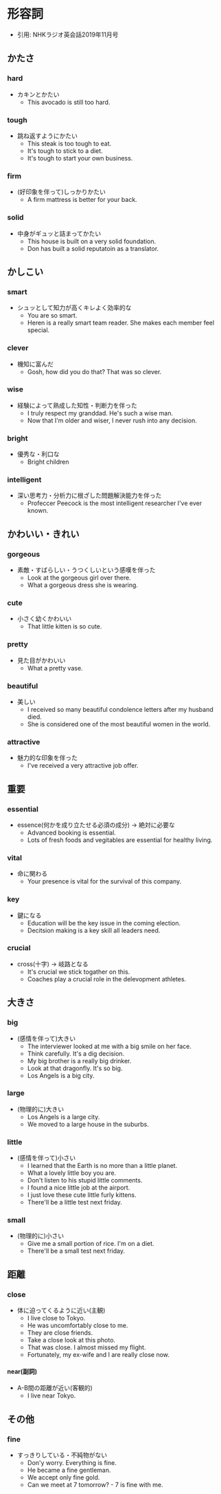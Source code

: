 # 形容詞
- 引用: NHKラジオ英会話2019年11月号

## かたさ
### hard
- カキンとかたい
  - This avocado is still too hard.

### tough
- 跳ね返すようにかたい
  - This steak is too tough to eat.
  - It's tough to stick to a diet.
  - It's tough to start your own business.

### firm
- (好印象を伴って)しっかりかたい
  - A firm mattress is better for your back.

### solid
- 中身がギュッと詰まってかたい
  - This house is built on a very solid foundation.
  - Don has built a solid reputatoin as a translator.

## かしこい
### smart
- シュッとして知力が高くキレよく効率的な
  - You are so smart.
  - Heren is a really smart team reader. She makes each member feel special.

### clever
- 機知に富んだ
  - Gosh, how did you do that? That was so clever.

### wise
- 経験によって熟成した知性・判断力を伴った
  - I truly respect my granddad. He's such a wise man.
  - Now that I'm older and wiser, I never rush into any decision.

### bright
- 優秀な・利口な
  - Bright children

### intelligent
- 深い思考力・分析力に根ざした問題解決能力を伴った
  - Profeccer Peecock is the most intelligent researcher I've ever known.

## かわいい・きれい
### gorgeous
- 素敵・すばらしい・うつくしいという感嘆を伴った
  - Look at the gorgeous girl over there.
  - What a gorgeous dress she is wearing.

### cute
- 小さく幼くかわいい
  - That little kitten is so cute.

### pretty
- 見た目がかわいい
  - What a pretty vase.

### beautiful
- 美しい
  - I received so many beautiful condolence letters after my husband died.
  - She is considered one of the most beautiful women in the world.

### attractive
- 魅力的な印象を伴った
  - I've received a very attractive job offer.

## 重要
### essential
- essence(何かを成り立たせる必須の成分) -> 絶対に必要な
  - Advanced booking is essential.
  - Lots of fresh foods and vegitables are essential for healthy living.

### vital
- 命に関わる
  - Your presence is vital for the survival of this company.

### key
- 鍵になる
  - Education will be the key issue in the coming election.
  - Decitsion making is a key skill all leaders need.

### crucial
- cross(十字) -> 岐路となる
  - It's crucial we stick togather on this.
  - Coaches play a crucial role in the delevopment athletes.

## 大きさ
### big
- (感情を伴って)大きい
  - The interviewer looked at me with a big smile on her face.
  - Think carefully. It's a dig decision.
  - My big brother is a really big drinker.
  - Look at that dragonfly. It's so big.
  - Los Angels is a big city.

### large
- (物理的に)大きい
  - Los Angels is a large city.
  - We moved to a large house in the suburbs.

### little
- (感情を伴って)小さい
  - I learned that the Earth is no more than a little planet.
  - What a lovely little boy you are.
  - Don't listen to his stupid little comments.
  - I found a nice little job at the airport.
  - I just love these cute little furly kittens.
  - There'll be a little test next friday.

### small
- (物理的に)小さい
  - Give me a small portion of rice. I'm on a diet.
  - There'll be a small test next friday.

## 距離
### close
- 体に迫ってくるように近い(主観)
  - I live close to Tokyo.
  - He was uncomfortably close to me.
  - They are close friends.
  - Take a close look at this photo.
  - That was close. I almost missed my flight.
  - Fortunately, my ex-wife and I are really close now.

#### near(副詞)
- A-B間の距離が近い(客観的)
  - I live near Tokyo.

## その他
### fine
- すっきりしている・不純物がない
  - Don'y worry. Everything is fine.
  - He became a fine gentleman.
  - We accept only fine gold.
  - Can we meet at 7 tomorrow? - 7 is fine with me.
